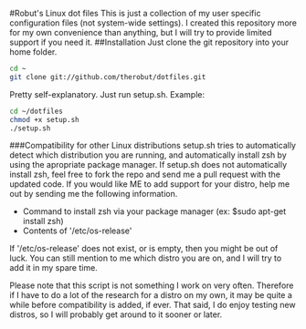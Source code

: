 #Robut's Linux dot files
This is just a collection of my user specific configuration files (not system-wide settings).
I created this repository more for my own convenience than anything,
but I will try to provide limited support if you need it.
##Installation
Just clone the git repository into your home folder.
``` bash
cd ~
git clone git://github.com/therobut/dotfiles.git
```
Pretty self-explanatory. Just run setup.sh.
Example:
``` bash
cd ~/dotfiles
chmod +x setup.sh
./setup.sh
```

###Compatibility for other Linux distributions
setup.sh tries to automatically detect which distribution you are running, and automatically
install zsh by using the apropriate package manager. If setup.sh does not automatically install zsh, feel free
to fork the repo and send me a pull request with the updated code. If you would like ME to 
add support for your distro, help me out by sending me the following information.
* Command to install zsh via your package manager (ex: $sudo apt-get install zsh)
* Contents of '/etc/os-release'

If '/etc/os-release' does not exist, or is empty, then you might be out of luck. You can still mention to me
which distro you are on, and I will try to add it in my spare time. 

Please note that this script is not 
something I work on very often. Therefore if I have to do a lot of the research for a distro on my own, it may
be quite a while before compatibility is added, if ever. That said, I do enjoy testing new distros, so I will 
probably get around to it sooner or later.
